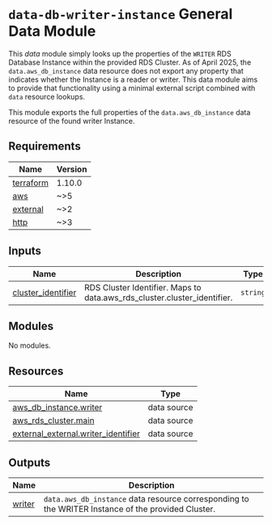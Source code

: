# `data-db-writer-instance` General Data Module

This _data_ module simply looks up the properties of the `WRITER` RDS Database Instance within the provided RDS Cluster. As of April 2025, the `data.aws_db_instance` data resource does not export any property that indicates whether the Instance is a reader or writer. This data module aims to provide that functionality using a minimal external script combined with `data` resource lookups.

This module exports the full properties of the `data.aws_db_instance` data resource of the found writer Instance.

<!-- BEGIN_TF_DOCS -->
<!--WARNING: GENERATED CONTENT with terraform-docs, e.g.
     'terraform-docs --config "$(git rev-parse --show-toplevel)/.terraform-docs.yml" .'
     Manually updating sections between TF_DOCS tags may be overwritten.
     See https://terraform-docs.io/user-guide/configuration/ for more information.
-->
## Requirements

| Name | Version |
|------|---------|
| <a name="requirement_terraform"></a> [terraform](#requirement\_terraform) | 1.10.0 |
| <a name="requirement_aws"></a> [aws](#requirement\_aws) | ~>5 |
| <a name="requirement_external"></a> [external](#requirement\_external) | ~>2 |
| <a name="requirement_http"></a> [http](#requirement\_http) | ~>3 |

<!--WARNING: GENERATED CONTENT with terraform-docs, e.g.
     'terraform-docs --config "$(git rev-parse --show-toplevel)/.terraform-docs.yml" .'
     Manually updating sections between TF_DOCS tags may be overwritten.
     See https://terraform-docs.io/user-guide/configuration/ for more information.
-->
## Inputs

| Name | Description | Type | Default | Required |
|------|-------------|------|---------|:--------:|
| <a name="input_cluster_identifier"></a> [cluster\_identifier](#input\_cluster\_identifier) | RDS Cluster Identifier. Maps to data.aws\_rds\_cluster.cluster\_identifier. | `string` | n/a | yes |

<!--WARNING: GENERATED CONTENT with terraform-docs, e.g.
     'terraform-docs --config "$(git rev-parse --show-toplevel)/.terraform-docs.yml" .'
     Manually updating sections between TF_DOCS tags may be overwritten.
     See https://terraform-docs.io/user-guide/configuration/ for more information.
-->
## Modules

No modules.

<!--WARNING: GENERATED CONTENT with terraform-docs, e.g.
     'terraform-docs --config "$(git rev-parse --show-toplevel)/.terraform-docs.yml" .'
     Manually updating sections between TF_DOCS tags may be overwritten.
     See https://terraform-docs.io/user-guide/configuration/ for more information.
-->
## Resources

| Name | Type |
|------|------|
| [aws_db_instance.writer](https://registry.terraform.io/providers/hashicorp/aws/latest/docs/data-sources/db_instance) | data source |
| [aws_rds_cluster.main](https://registry.terraform.io/providers/hashicorp/aws/latest/docs/data-sources/rds_cluster) | data source |
| [external_external.writer_identifier](https://registry.terraform.io/providers/hashicorp/external/latest/docs/data-sources/external) | data source |

<!--WARNING: GENERATED CONTENT with terraform-docs, e.g.
     'terraform-docs --config "$(git rev-parse --show-toplevel)/.terraform-docs.yml" .'
     Manually updating sections between TF_DOCS tags may be overwritten.
     See https://terraform-docs.io/user-guide/configuration/ for more information.
-->
## Outputs

| Name | Description |
|------|-------------|
| <a name="output_writer"></a> [writer](#output\_writer) | `data.aws_db_instance` data resource corresponding to the WRITER Instance of the provided Cluster. |
<!-- END_TF_DOCS -->
